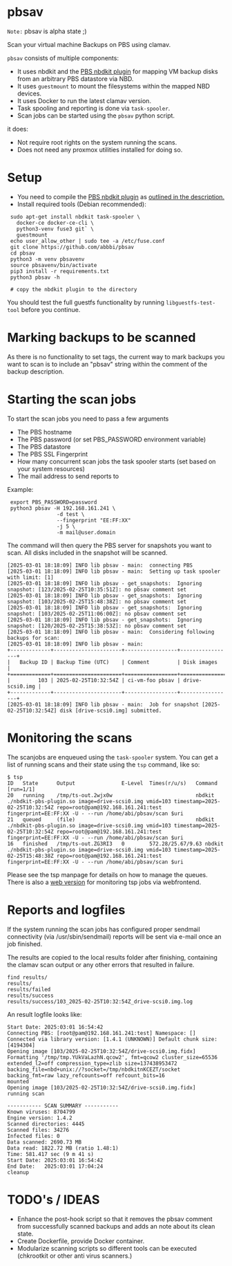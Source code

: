 # pbsav

`Note:` pbsav is alpha state ;)

Scan your virtual machine Backups on PBS using clamav.

`pbsav` consists of multiple components:

 * It uses nbdkit and the [PBS nbdkit plugin](https://github.com/abbbi/cpbsnbd)
   for mapping VM backup disks from an arbitrary PBS datastore via NBD.
 * It uses `guestmount` to mount the filesystems within the mapped NBD devices.
 * It uses Docker to run the latest clamav version.
 * Task spooling and reporting is done via `task-spooler`.
 * Scan jobs can be started using the `pbsav` python script.

it does:

 * Not require root rights on the system running the scans.
 * Does not need any proxmox utilities installed for doing so.

# Setup

 * You need to compile the [PBS nbdkit plugin](https://github.com/abbbi/cpbsnbd)
   as [outlined in the description.](https://github.com/abbbi/cpbsnbd?tab=readme-ov-file#building)
 * Install required tools (Debian recommended):

 ```
  sudo apt-get install nbdkit task-spooler \
    docker-ce docker-ce-cli \
    python3-venv fuse3 git` \
    guestmount
  echo user_allow_other | sudo tee -a /etc/fuse.conf
  git clone https://github.com/abbbi/pbsav
  cd pbsav
  python3 -m venv pbsavenv
  source pbsavenv/bin/activate
  pip3 install -r requirements.txt
  python3 pbsav -h

  # copy the nbdkit plugin to the directory
 ```

You should test the full guestfs functionality by running
`libguestfs-test-tool` before you continue.

# Marking backups to be scanned

As there is no functionality to set tags, the current way to mark backups you
want to scan is to include an "pbsav" string within the comment of the backup
description.

# Starting the scan jobs

To start the scan jobs you need to pass a few arguments

 * The PBS hostname
 * The PBS password (or set PBS_PASSWORD environment variable)
 * The PBS datastore
 * The PBS SSL Fingerprint
 * How many concurrent scan jobs the task spooler starts (set based on your
   system resources)
 * The mail address to send reports to

Example:

```
 export PBS_PASSWORD=password
 python3 pbsav -H 192.168.161.241 \
                -d test \
                --fingerprint "EE:FF:XX"
                -j 5 \
                -m mail@user.domain
```

The command will then query the PBS server for snapshots you want to scan.  All
disks included in the snapshot will be scanned.

```
[2025-03-01 18:18:09] INFO lib pbsav - main:  connecting PBS
[2025-03-01 18:18:09] INFO lib pbsav - main:  Setting up task spooler with limit: [1]
[2025-03-01 18:18:09] INFO lib pbsav - get_snapshots:  Ignoring snapshot: [123/2025-02-25T10:35:51Z]: no pbsav comment set
[2025-03-01 18:18:09] INFO lib pbsav - get_snapshots:  Ignoring snapshot: [103/2025-02-25T15:48:38Z]: no pbsav comment set
[2025-03-01 18:18:09] INFO lib pbsav - get_snapshots:  Ignoring snapshot: [103/2025-02-25T11:06:00Z]: no pbsav comment set
[2025-03-01 18:18:09] INFO lib pbsav - get_snapshots:  Ignoring snapshot: [120/2025-02-25T15:38:53Z]: no pbsav comment set
[2025-03-01 18:18:09] INFO lib pbsav - main:  Considering following backups for scan:
[2025-03-01 18:18:09] INFO lib pbsav - main:
+-------------+----------------------+-----------------+-----------------+
|   Backup ID | Backup Time (UTC)    | Comment         | Disk images     |
+=============+======================+=================+=================+
|         103 | 2025-02-25T10:32:54Z | ci-vm-foo pbsav | drive-scsi0.img |
+-------------+----------------------+-----------------+-----------------+
[2025-03-01 18:18:09] INFO lib pbsav - main:  Job for snapshot [2025-02-25T10:32:54Z] disk [drive-scsi0.img] submitted.
```

# Monitoring the scans

The scanjobs are enqueued using the `task-spooler` system. You can get a list of
running scans and their state using the `tsp` command, like so:

```
$ tsp
ID   State      Output               E-Level  Times(r/u/s)   Command [run=1/1]
20   running    /tmp/ts-out.2wjx0w                           nbdkit ./nbdkit-pbs-plugin.so image=drive-scsi0.img vmid=103 timestamp=2025-02-25T10:32:54Z repo=root@pam@192.168.161.241:test fingerprint=EE:FF:XX -U - --run /home/abi/pbsav/scan $uri
21   queued     (file)                                       nbdkit ./nbdkit-pbs-plugin.so image=drive-scsi0.img vmid=103 timestamp=2025-02-25T10:32:54Z repo=root@pam@192.168.161.241:test fingerprint=EE:FF:XX -U - --run /home/abi/pbsav/scan $uri
16   finished   /tmp/ts-out.ZG3RI3   0        572.28/25.67/9.63 nbdkit ./nbdkit-pbs-plugin.so image=drive-scsi0.img vmid=103 timestamp=2025-02-25T15:48:38Z repo=root@pam@192.168.161.241:test fingerprint=EE:FF:XX -U - --run /home/abi/pbsav/scan $uri
```

Please see the tsp manpage for details on how to manage the queues.
There is also a [web version](https://github.com/BrunnerLivio/tsp-web/) for
monitoring tsp jobs via webfrontend.

# Reports and logfiles

If the system running the scan jobs has configured proper sendmail connectivity
(via /usr/sbin/sendmail) reports will be sent via e-mail once an job finished.

The results are copied to the local results folder after finishing, containing
the clamav scan output or any other errors that resulted in failure.

```
find results/
results/
results/failed
results/success
results/success/103_2025-02-25T10:32:54Z_drive-scsi0.img.log
```

An result logfile looks like:

```
Start Date: 2025:03:01 16:54:42
Connecting PBS: [root@pam@192.168.161.241:test] Namespace: []
Connected via library version: [1.4.1 (UNKNOWN)] Default chunk size: [4194304]
Opening image [103/2025-02-25T10:32:54Z/drive-scsi0.img.fidx]
Formatting '/tmp/tmp.YUkVaLazhN.qcow2', fmt=qcow2 cluster_size=65536 extended_l2=off compression_type=zlib size=137438953472 backing_file=nbd+unix://?socket=/tmp/nbdkitnKCEZT/socket backing_fmt=raw lazy_refcounts=off refcount_bits=16
mounted
Opening image [103/2025-02-25T10:32:54Z/drive-scsi0.img.fidx]
running scan

----------- SCAN SUMMARY -----------
Known viruses: 8704799
Engine version: 1.4.2
Scanned directories: 4445
Scanned files: 34276
Infected files: 0
Data scanned: 2690.73 MB
Data read: 1822.72 MB (ratio 1.48:1)
Time: 581.417 sec (9 m 41 s)
Start Date: 2025:03:01 16:54:42
End Date:   2025:03:01 17:04:24
cleanup
```

# TODO's / IDEAS

* Enhance the post-hook script so that it removes the pbsav comment from
  successfully scanned backups and adds an note about its clean state.
* Create Dockerfile, provide Docker container.
* Modularize scanning scripts so different tools can be executed (chkrootkit or
  other anti virus scanners.)

